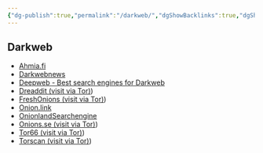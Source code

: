 ```yaml
---
{"dg-publish":true,"permalink":"/darkweb/","dgShowBacklinks":true,"dgShowLocalGraph":true}
---
```



## Darkweb
- [Ahmia.fi](https://ahmia.fi/)
- [Darkwebnews](https://darkwebnews.com/)
- [Deepweb - Best search engines for Darkweb](https://www.deepweb-sites.com/deep-web-search-engines)
- [Dreaddit (visit via Tor)](visit%20via%20Tor))
- [FreshOnions (visit via Tor)](visit%20via%20Tor))
- [Onion.link](https://onion.link/faq.html)
- [OnionlandSearchengine](https://onionlandsearchengine.com/)
- [Onions.se (visit via Tor)](visit%20via%20Tor))
- [Tor66 (visit via Tor)](visit%20via%20Tor))
- [Torscan (visit via Tor)](visit%20via%20Tor))
